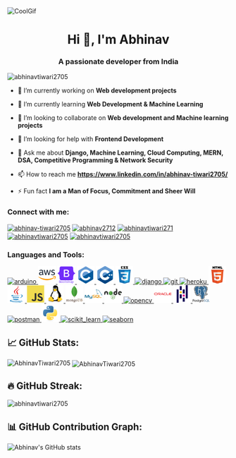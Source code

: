 

 <img src="https://i.redd.it/bpxxqqvps4h91.gif" style="width: 100%; height: 30%;" alt="CoolGif">




<h1 align="center">Hi 👋, I'm Abhinav</h1>
<h3 align="center">A passionate developer from India</h3>



<p align="left"> <img src="https://komarev.com/ghpvc/?username=abhinavtiwari2705&label=Profile%20views&color=0e75b6&style=flat" alt="abhinavtiwari2705" /> </p>

- 🔭 I’m currently working on **Web development projects**

- 🌱 I’m currently learning **Web Development & Machine Learning**

- 👯 I’m looking to collaborate on **Web development and Machine learning projects**

- 🤝 I’m looking for help with **Frontend Development**

- 💬 Ask me about **Django, Machine Learning, Cloud Computing, MERN, DSA, Competitive Programming & Network Security**

- 📫 How to reach me **https://www.linkedin.com/in/abhinav-tiwari2705/**

- ⚡ Fun fact **I am a Man of Focus, Commitment and Sheer Will**



<h3 align="left">Connect with me:</h3>
<p align="left">
<a href="https://linkedin.com/in/abhinav-tiwari2705" target="blank"><img align="center" src="https://raw.githubusercontent.com/rahuldkjain/github-profile-readme-generator/master/src/images/icons/Social/linked-in-alt.svg" alt="abhinav-tiwari2705" height="30" width="40" /></a>
<a href="https://www.codechef.com/users/abhinav2712" target="blank"><img align="center" src="https://cdn.jsdelivr.net/npm/simple-icons@3.1.0/icons/codechef.svg" alt="abhinav2712" height="30" width="40" /></a>
<a href="https://www.hackerrank.com/abhinavtiwari271" target="blank"><img align="center" src="https://raw.githubusercontent.com/rahuldkjain/github-profile-readme-generator/master/src/images/icons/Social/hackerrank.svg" alt="abhinavtiwari271" height="30" width="40" /></a>
<a href="https://www.leetcode.com/abhinavtiwari2705" target="blank"><img align="center" src="https://raw.githubusercontent.com/rahuldkjain/github-profile-readme-generator/master/src/images/icons/Social/leet-code.svg" alt="abhinavtiwari2705" height="30" width="40" /></a>
<a href="https://auth.geeksforgeeks.org/user/abhinavtiwari2705" target="blank"><img align="center" src="https://raw.githubusercontent.com/rahuldkjain/github-profile-readme-generator/master/src/images/icons/Social/geeks-for-geeks.svg" alt="abhinavtiwari2705" height="30" width="40" /></a>
</p>

<h3 align="left">Languages and Tools:</h3>
<p align="left"> <a href="https://www.arduino.cc/" target="_blank" rel="noreferrer"> <img src="https://cdn.worldvectorlogo.com/logos/arduino-1.svg" alt="arduino" width="40" height="40"/> </a> <a href="https://aws.amazon.com" target="_blank" rel="noreferrer"> <img src="https://raw.githubusercontent.com/devicons/devicon/master/icons/amazonwebservices/amazonwebservices-original-wordmark.svg" alt="aws" width="40" height="40"/> </a> <a href="https://getbootstrap.com" target="_blank" rel="noreferrer"> <img src="https://raw.githubusercontent.com/devicons/devicon/master/icons/bootstrap/bootstrap-plain-wordmark.svg" alt="bootstrap" width="40" height="40"/> </a> <a href="https://www.cprogramming.com/" target="_blank" rel="noreferrer"> <img src="https://raw.githubusercontent.com/devicons/devicon/master/icons/c/c-original.svg" alt="c" width="40" height="40"/> </a> <a href="https://www.w3schools.com/cpp/" target="_blank" rel="noreferrer"> <img src="https://raw.githubusercontent.com/devicons/devicon/master/icons/cplusplus/cplusplus-original.svg" alt="cplusplus" width="40" height="40"/> </a> <a href="https://www.w3schools.com/css/" target="_blank" rel="noreferrer"> <img src="https://raw.githubusercontent.com/devicons/devicon/master/icons/css3/css3-original-wordmark.svg" alt="css3" width="40" height="40"/> </a> <a href="https://www.djangoproject.com/" target="_blank" rel="noreferrer"> <img src="https://cdn.worldvectorlogo.com/logos/django.svg" alt="django" width="40" height="40"/> </a> <a href="https://git-scm.com/" target="_blank" rel="noreferrer"> <img src="https://www.vectorlogo.zone/logos/git-scm/git-scm-icon.svg" alt="git" width="40" height="40"/> </a> <a href="https://heroku.com" target="_blank" rel="noreferrer"> <img src="https://www.vectorlogo.zone/logos/heroku/heroku-icon.svg" alt="heroku" width="40" height="40"/> </a> <a href="https://www.w3.org/html/" target="_blank" rel="noreferrer"> <img src="https://raw.githubusercontent.com/devicons/devicon/master/icons/html5/html5-original-wordmark.svg" alt="html5" width="40" height="40"/> </a> <a href="https://www.java.com" target="_blank" rel="noreferrer"> <img src="https://raw.githubusercontent.com/devicons/devicon/master/icons/java/java-original.svg" alt="java" width="40" height="40"/> </a> <a href="https://developer.mozilla.org/en-US/docs/Web/JavaScript" target="_blank" rel="noreferrer"> <img src="https://raw.githubusercontent.com/devicons/devicon/master/icons/javascript/javascript-original.svg" alt="javascript" width="40" height="40"/> </a> <a href="https://www.linux.org/" target="_blank" rel="noreferrer"> <img src="https://raw.githubusercontent.com/devicons/devicon/master/icons/linux/linux-original.svg" alt="linux" width="40" height="40"/> </a> <a href="https://www.mongodb.com/" target="_blank" rel="noreferrer"> <img src="https://raw.githubusercontent.com/devicons/devicon/master/icons/mongodb/mongodb-original-wordmark.svg" alt="mongodb" width="40" height="40"/> </a> <a href="https://www.mysql.com/" target="_blank" rel="noreferrer"> <img src="https://raw.githubusercontent.com/devicons/devicon/master/icons/mysql/mysql-original-wordmark.svg" alt="mysql" width="40" height="40"/> </a> <a href="https://nodejs.org" target="_blank" rel="noreferrer"> <img src="https://raw.githubusercontent.com/devicons/devicon/master/icons/nodejs/nodejs-original-wordmark.svg" alt="nodejs" width="40" height="40"/> </a> <a href="https://opencv.org/" target="_blank" rel="noreferrer"> <img src="https://www.vectorlogo.zone/logos/opencv/opencv-icon.svg" alt="opencv" width="40" height="40"/> </a> <a href="https://www.oracle.com/" target="_blank" rel="noreferrer"> <img src="https://raw.githubusercontent.com/devicons/devicon/master/icons/oracle/oracle-original.svg" alt="oracle" width="40" height="40"/> </a> <a href="https://pandas.pydata.org/" target="_blank" rel="noreferrer"> <img src="https://raw.githubusercontent.com/devicons/devicon/2ae2a900d2f041da66e950e4d48052658d850630/icons/pandas/pandas-original.svg" alt="pandas" width="40" height="40"/> </a> <a href="https://www.postgresql.org" target="_blank" rel="noreferrer"> <img src="https://raw.githubusercontent.com/devicons/devicon/master/icons/postgresql/postgresql-original-wordmark.svg" alt="postgresql" width="40" height="40"/> </a> <a href="https://postman.com" target="_blank" rel="noreferrer"> <img src="https://www.vectorlogo.zone/logos/getpostman/getpostman-icon.svg" alt="postman" width="40" height="40"/> </a> <a href="https://www.python.org" target="_blank" rel="noreferrer"> <img src="https://raw.githubusercontent.com/devicons/devicon/master/icons/python/python-original.svg" alt="python" width="40" height="40"/> </a> <a href="https://scikit-learn.org/" target="_blank" rel="noreferrer"> <img src="https://upload.wikimedia.org/wikipedia/commons/0/05/Scikit_learn_logo_small.svg" alt="scikit_learn" width="40" height="40"/> </a> <a href="https://seaborn.pydata.org/" target="_blank" rel="noreferrer"> <img src="https://seaborn.pydata.org/_images/logo-mark-lightbg.svg" alt="seaborn" width="40" height="40"/> </a> </p>

## 📈 GitHub Stats:
<p><img align="left" src="https://github-readme-stats-sigma-five.vercel.app/api/top-langs?username=AbhinavTiwari2705&theme=tokyonight&show_icons=true&locale=en&layout=compact" alt="AbhinavTiwari2705" /></p>

<p>&nbsp;<img align="center" src="https://github-readme-stats-sigma-five.vercel.app/api?username=AbhinavTiwari2705&theme=tokyonight&show_icons=true&locale=en" alt="AbhinavTiwari2705" /></p>

## 🔥 GitHub Streak:
<p><img align="center" src="https://github-readme-streak-stats.herokuapp.com/?user=AbhinavTiwari2705&theme=tokyonight-duo" alt="abhinavtiwari2705" /></p>


## 📊 GitHub Contribution Graph:
![Abhinav's GitHub stats](http://github-profile-summary-cards.vercel.app/api/cards/profile-details?username=AbhinavTiwari2705&theme=tokyonight&border_radius=7.6)

